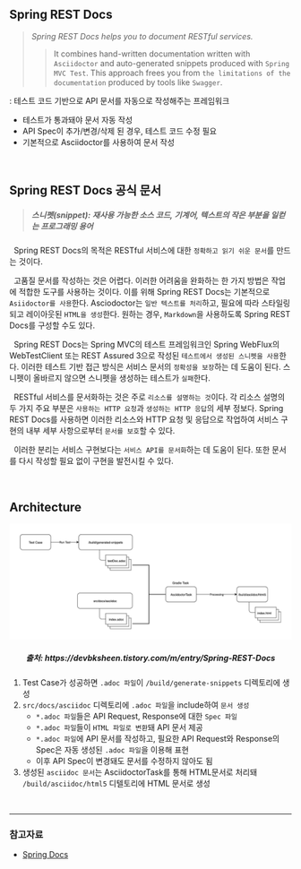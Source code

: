 ## Spring REST Docs

> _Spring REST Docs helps you to document RESTful services._
>
> > It combines hand-written documentation written with `Asciidoctor` and auto-generated snippets produced with `Spring MVC Test`. This approach frees you from `the limitations of the documentation` produced by tools like `Swagger`.

: 테스트 코드 기반으로 API 문서를 자동으로 작성해주는 프레임워크

- 테스트가 통과돼야 문서 자동 작성
- API Spec이 추가/변경/삭제 된 경우, 테스트 코드 수정 필요
- 기본적으로 Asciidoctor를 사용하여 문서 작성

<br>

## Spring REST Docs 공식 문서

> ##### 스니펫(snippet): 재사용 가능한 소스 코드, 기계어, 텍스트의 작은 부분을 일컫는 프로그래밍 용어

&nbsp; Spring REST Docs의 목적은 RESTful 서비스에 대한 `정확하고 읽기 쉬운 문서`를 만드는 것이다.

&nbsp; 고품질 문서를 작성하는 것은 어렵다. 이러한 어려움을 완화하는 한 가지 방법은 작업에 적합한 도구를 사용하는 것이다. 이를 위해 Spring REST Docs는 기본적으로 `Asiidoctor를 사용`한다. Asciodoctor는 `일반 텍스트를 처리`하고, 필요에 따라 스타일링되고 레이아웃된 `HTML을 생성`한다. 원하는 경우, `Markdown`을 사용하도록 Spring REST Docs를 구성할 수도 있다.

&nbsp; Spring REST Docs는 Spring MVC의 테스트 프레임워크인 Spring WebFlux의 WebTestClient 또는 REST Assured 3으로 작성된 `테스트에서 생성된 스니펫을 사용`한다. 이러한 테스트 기반 접근 방식은 서비스 문서의 `정확성을 보장`하는 데 도움이 된다. 스니펫이 올바르지 않으면 스니펫을 생성하는 테스트가 `실패`한다.

&nbsp; RESTful 서비스를 문서화하는 것은 주로 `리소스를 설명하는 것`이다. 각 리소스 설명의 두 가지 주요 부분은 `사용하는 HTTP 요청`과 `생성하는 HTTP 응답`의 세부 정보다. Spring REST Docs를 사용하면 이러한 리소스와 HTTP 요청 및 응답으로 작업하여 서비스 구현의 내부 세부 사항으로부터 `문서를 보호`할 수 있다.

&nbsp; 이러한 분리는 서비스 구현보다는 `서비스 API를 문서화`하는 데 도움이 된다. 또한 문서를 다시 작성할 필요 없이 구현을 발전시킬 수 있다.

<br>

## Architecture

<div align=center>
    <img src='../../resources/spring/RESTDocs/springRestDoc.png'>
    <H5>출처: https://devbksheen.tistory.com/m/entry/Spring-REST-Docs</H5>
</div>

1. Test Case가 성공하면 `.adoc 파일`이 `/build/generate-snippets` 디렉토리에 생성
2. `src/docs/asciidoc` 디렉토리에 `.adoc 파일`을 include하여 `문서 생성`
   - `*.adoc 파일`들은 API Request, Response에 대한 `Spec 파일`
   - `*.adoc 파일`들이 `HTML 파일로 변환`돼 API 문서 제공
   - `*.adoc 파일`에 API 문서를 작성하고, 필요한 API Request와 Response의 Spec은 자동 생성된 `.adoc 파일`을 이용해 표현
   - 이후 API Spec이 변경돼도 문서를 수정하지 않아도 됨
3. 생성된 `asciidoc 문서`는 AsciidoctorTask를 통해 HTML문서로 처리돼 `/build/asciidoc/html5` 디텔토리에 HTML 문서로 생성

<br>

---

### 참고자료

- [Spring Docs](https://docs.spring.io/spring-restdocs/docs/current/reference/html5/)
